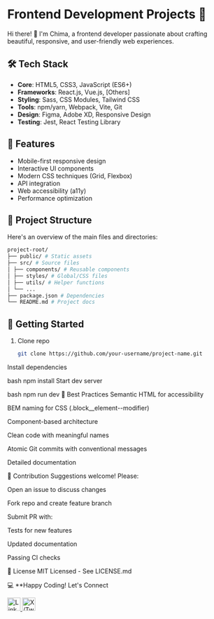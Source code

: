 # Frontend Development Projects 🚀

Hi there! 👋 I'm Chima, a frontend developer passionate about crafting beautiful, responsive, and user-friendly web experiences.

## 🛠️ Tech Stack
- **Core**: HTML5, CSS3, JavaScript (ES6+)
- **Frameworks**: React.js, Vue.js, [Others]
- **Styling**: Sass, CSS Modules, Tailwind CSS
- **Tools**: npm/yarn, Webpack, Vite, Git
- **Design**: Figma, Adobe XD, Responsive Design
- **Testing**: Jest, React Testing Library

## 🌟 Features
- Mobile-first responsive design
- Interactive UI components
- Modern CSS techniques (Grid, Flexbox)
- API integration
- Web accessibility (a11y)
- Performance optimization

## 📂 Project Structure
Here's an overview of the main files and directories:

```bash
project-root/
├── public/ # Static assets
├── src/ # Source files
│ ├── components/ # Reusable components
│ ├── styles/ # Global/CSS files
│ ├── utils/ # Helper functions
│ └── ...
├── package.json # Dependencies
└── README.md # Project docs
```


## 🚀 Getting Started
1. Clone repo
   ```bash
   git clone https://github.com/your-username/project-name.git
Install dependencies

bash
npm install
Start dev server

bash
npm run dev
📝 Best Practices
Semantic HTML for accessibility

BEM naming for CSS (.block__element--modifier)

Component-based architecture

Clean code with meaningful names

Atomic Git commits with conventional messages

Detailed documentation

🤝 Contribution
Suggestions welcome! Please:

Open an issue to discuss changes

Fork repo and create feature branch

Submit PR with:

Tests for new features

Updated documentation

Passing CI checks

📄 License
MIT Licensed - See LICENSE.md

💻 **Happy Coding! Let's Connect  

<a href="https://www.linkedin.com/in/chimaeze-chinwekele-samuel-00208629a/">
  <img src="https://cdn-icons-png.flaticon.com/512/174/174857.png" height="30" alt="LinkedIn">
</a>
<a href="https://x.com/Chima_Eze__">
  <img src="https://upload.wikimedia.org/wikipedia/commons/5/5a/X_icon_2.svg" height="30" alt="X/Twitter">
</a>
